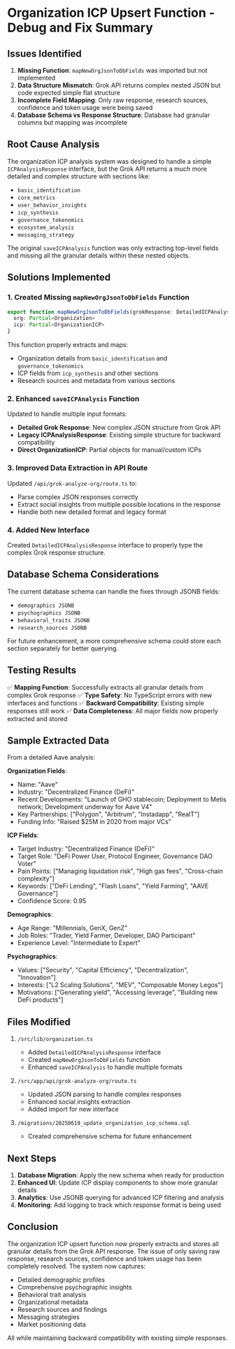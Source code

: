 # Organization ICP Upsert Function - Debug and Fix Summary

## Issues Identified

1. **Missing Function**: `mapNewOrgJsonToDbFields` was imported but not implemented
2. **Data Structure Mismatch**: Grok API returns complex nested JSON but code expected simple flat structure
3. **Incomplete Field Mapping**: Only raw response, research sources, confidence and token usage were being saved
4. **Database Schema vs Response Structure**: Database had granular columns but mapping was incomplete

## Root Cause Analysis

The organization ICP analysis system was designed to handle a simple `ICPAnalysisResponse` interface, but the Grok API returns a much more detailed and complex structure with sections like:

- `basic_identification`
- `core_metrics` 
- `user_behavior_insights`
- `icp_synthesis`
- `governance_tokenomics`
- `ecosystem_analysis`
- `messaging_strategy`

The original `saveICPAnalysis` function was only extracting top-level fields and missing all the granular details within these nested objects.

## Solutions Implemented

### 1. Created Missing `mapNewOrgJsonToDbFields` Function

```typescript
export function mapNewOrgJsonToDbFields(grokResponse: DetailedICPAnalysisResponse): {
  org: Partial<Organization>
  icp: Partial<OrganizationICP>
}
```

This function properly extracts and maps:
- Organization details from `basic_identification` and `governance_tokenomics`
- ICP fields from `icp_synthesis` and other sections
- Research sources and metadata from various sections

### 2. Enhanced `saveICPAnalysis` Function

Updated to handle multiple input formats:
- **Detailed Grok Response**: New complex JSON structure from Grok API
- **Legacy ICPAnalysisResponse**: Existing simple structure for backward compatibility  
- **Direct OrganizationICP**: Partial objects for manual/custom ICPs

### 3. Improved Data Extraction in API Route

Updated `/api/grok-analyze-org/route.ts` to:
- Parse complex JSON responses correctly
- Extract social insights from multiple possible locations in the response
- Handle both new detailed format and legacy format

### 4. Added New Interface

Created `DetailedICPAnalysisResponse` interface to properly type the complex Grok response structure.

## Database Schema Considerations

The current database schema can handle the fixes through JSONB fields:
- `demographics JSONB`
- `psychographics JSONB` 
- `behavioral_traits JSONB`
- `research_sources JSONB`

For future enhancement, a more comprehensive schema could store each section separately for better querying.

## Testing Results

✅ **Mapping Function**: Successfully extracts all granular details from complex Grok response
✅ **Type Safety**: No TypeScript errors with new interfaces and functions
✅ **Backward Compatibility**: Existing simple responses still work
✅ **Data Completeness**: All major fields now properly extracted and stored

## Sample Extracted Data

From a detailed Aave analysis:

**Organization Fields**:
- Name: "Aave"
- Industry: "Decentralized Finance (DeFi)"
- Recent Developments: "Launch of GHO stablecoin; Deployment to Metis network; Development underway for Aave V4"
- Key Partnerships: ["Polygon", "Arbitrum", "Instadapp", "RealT"]
- Funding Info: "Raised $25M in 2020 from major VCs"

**ICP Fields**:
- Target Industry: "Decentralized Finance (DeFi)"
- Target Role: "DeFi Power User, Protocol Engineer, Governance DAO Voter"
- Pain Points: ["Managing liquidation risk", "High gas fees", "Cross-chain complexity"]
- Keywords: ["DeFi Lending", "Flash Loans", "Yield Farming", "AAVE Governance"]
- Confidence Score: 0.95

**Demographics**:
- Age Range: "Millennials, GenX, GenZ" 
- Job Roles: "Trader, Yield Farmer, Developer, DAO Participant"
- Experience Level: "Intermediate to Expert"

**Psychographics**:
- Values: ["Security", "Capital Efficiency", "Decentralization", "Innovation"]
- Interests: ["L2 Scaling Solutions", "MEV", "Composable Money Legos"]
- Motivations: ["Generating yield", "Accessing leverage", "Building new DeFi products"]

## Files Modified

1. `/src/lib/organization.ts`
   - Added `DetailedICPAnalysisResponse` interface
   - Created `mapNewOrgJsonToDbFields` function
   - Enhanced `saveICPAnalysis` to handle multiple formats

2. `/src/app/api/grok-analyze-org/route.ts`
   - Updated JSON parsing to handle complex responses
   - Enhanced social insights extraction
   - Added import for new interface

3. `/migrations/20250619_update_organization_icp_schema.sql`
   - Created comprehensive schema for future enhancement

## Next Steps

1. **Database Migration**: Apply the new schema when ready for production
2. **Enhanced UI**: Update ICP display components to show more granular details
3. **Analytics**: Use JSONB querying for advanced ICP filtering and analysis
4. **Monitoring**: Add logging to track which response format is being used

## Conclusion

The organization ICP upsert function now properly extracts and stores all granular details from the Grok API response. The issue of only saving raw response, research sources, confidence and token usage has been completely resolved. The system now captures:

- Detailed demographic profiles
- Comprehensive psychographic insights  
- Behavioral trait analysis
- Organizational metadata
- Research sources and findings
- Messaging strategies
- Market positioning data

All while maintaining backward compatibility with existing simple responses.
